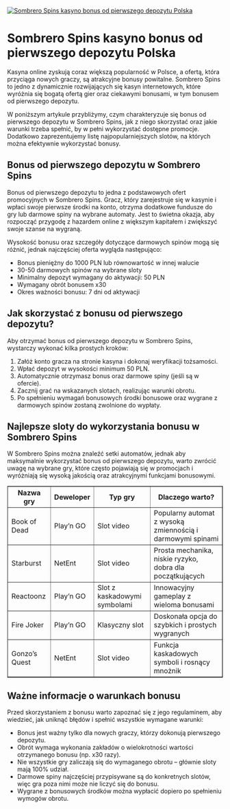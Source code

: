[![Sombrero Spins kasyno bonus od pierwszego depozytu Polska](https://123-caf.pages.dev/gitsignup.png)](https://vrmoo.ru/Bt82HjjY)

<h1>Sombrero Spins kasyno bonus od pierwszego depozytu Polska</h1> <p>Kasyna online zyskują coraz większą popularność w Polsce, a ofertą, która przyciąga nowych graczy, są atrakcyjne bonusy powitalne. Sombrero Spins to jedno z dynamicznie rozwijających się kasyn internetowych, które wyróżnia się bogatą ofertą gier oraz ciekawymi bonusami, w tym bonusem od pierwszego depozytu.</p> <p>W poniższym artykule przybliżymy, czym charakteryzuje się bonus od pierwszego depozytu w Sombrero Spins, jak z niego skorzystać oraz jakie warunki trzeba spełnić, by w pełni wykorzystać dostępne promocje. Dodatkowo zaprezentujemy listę najpopularniejszych slotów, na których można efektywnie wykorzystać bonusy.</p>  <h2>Bonus od pierwszego depozytu w Sombrero Spins</h2> <p>Bonus od pierwszego depozytu to jedna z podstawowych ofert promocyjnych w Sombrero Spins. Gracz, który zarejestruje się w kasynie i wpłaci swoje pierwsze środki na konto, otrzyma dodatkowe fundusze do gry lub darmowe spiny na wybrane automaty. Jest to świetna okazja, aby rozpocząć przygodę z hazardem online z większym kapitałem i zwiększyć swoje szanse na wygraną.</p> <p>Wysokość bonusu oraz szczegóły dotyczące darmowych spinów mogą się różnić, jednak najczęściej oferta wygląda następująco:</p>  <ul>   <li>Bonus pieniężny do 1000 PLN lub równowartość w innej walucie</li>   <li>30-50 darmowych spinów na wybrane sloty</li>   <li>Minimalny depozyt wymagany do aktywacji: 50 PLN</li>   <li>Wymagany obrót bonusem x30</li>   <li>Okres ważności bonusu: 7 dni od aktywacji</li> </ul>  <h2>Jak skorzystać z bonusu od pierwszego depozytu?</h2> <p>Aby otrzymać bonus od pierwszego depozytu w Sombrero Spins, wystarczy wykonać kilka prostych kroków:</p> <ol>   <li>Załóż konto gracza na stronie kasyna i dokonaj weryfikacji tożsamości.</li>   <li>Wpłać depozyt w wysokości minimum 50 PLN.</li>   <li>Automatycznie otrzymasz bonus oraz darmowe spiny (jeśli są w ofercie).</li>   <li>Zacznij grać na wskazanych slotach, realizując warunki obrotu.</li>   <li>Po spełnieniu wymagań bonusowych środki bonusowe oraz wygrane z darmowych spinów zostaną zwolnione do wypłaty.</li> </ol>  <h2>Najlepsze sloty do wykorzystania bonusu w Sombrero Spins</h2> <p>W Sombrero Spins można znaleźć setki automatów, jednak aby maksymalnie wykorzystać bonus od pierwszego depozytu, warto zwrócić uwagę na wybrane gry, które często pojawiają się w promocjach i wyróżniają się wysoką jakością oraz atrakcyjnymi funkcjami bonusowymi.</p> <table border="1" cellpadding="8" cellspacing="0">   <thead>     <tr>       <th>Nazwa gry</th>       <th>Deweloper</th>       <th>Typ gry</th>       <th>Dlaczego warto?</th>     </tr>   </thead>   <tbody>     <tr>       <td>Book of Dead</td>       <td>Play’n GO</td>       <td>Slot video</td>       <td>Popularny automat z wysoką zmiennością i darmowymi spinami</td>     </tr>     <tr>       <td>Starburst</td>       <td>NetEnt</td>       <td>Slot video</td>       <td>Prosta mechanika, niskie ryzyko, dobra dla początkujących</td>     </tr>     <tr>       <td>Reactoonz</td>       <td>Play’n GO</td>       <td>Slot z kaskadowymi symbolami</td>       <td>Innowacyjny gameplay z wieloma bonusami</td>     </tr>     <tr>       <td>Fire Joker</td>       <td>Play’n GO</td>       <td>Klasyczny slot</td>       <td>Doskonała opcja do szybkich i prostych wygranych</td>     </tr>     <tr>       <td>Gonzo’s Quest</td>       <td>NetEnt</td>       <td>Slot video</td>       <td>Funkcja kaskadowych symboli i rosnący mnożnik</td>     </tr>   </tbody> </table>  <h2>Ważne informacje o warunkach bonusu</h2> <p>Przed skorzystaniem z bonusu warto zapoznać się z jego regulaminem, aby wiedzieć, jak uniknąć błędów i spełnić wszystkie wymagane warunki:</p> <ul>   <li>Bonus jest ważny tylko dla nowych graczy, którzy dokonują pierwszego depozytu.</li>   <li>Obrót wymaga wykonania zakładów o wielokrotności wartości otrzymanego bonusu (np. x30 razy).</li>   <li>Nie wszystkie gry zaliczają się do wymaganego obrotu – głównie sloty mają 100% udział.</li>   <li>Darmowe spiny najczęściej przypisywane są do konkretnych slotów, więc gra poza nimi może nie liczyć się do bonusu.</li>   <li>Wygrane z bonusowych środków można wypłacić dopiero po spełnieniu wymogów obrotu.</li> </ul>